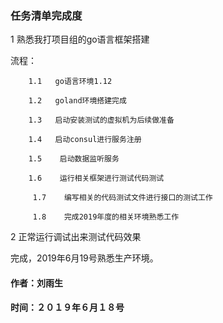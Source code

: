### 任务清单完成度

1    熟悉我打项目组的go语言框架搭建

流程：

        1.1   go语言环境1.12
    
        1.2   goland环境搭建完成
    
        1.3   启动安装测试的虚拟机为后续做准备
    
        1.4   启动consul进行服务注册
    
        1.5    启动数据监听服务
    
        1.6    运行相关框架进行测试代码测试
    
         1.7    编写相关的代码测试文件进行接口的测试工作
    
         1.8    完成2019年度的相关环境熟悉工作

2    正常运行调试出来测试代码效果

完成，2019年6月19号熟悉生产环境。

#### 作者：刘雨生

#### 时间：２０１９年６月１８号

